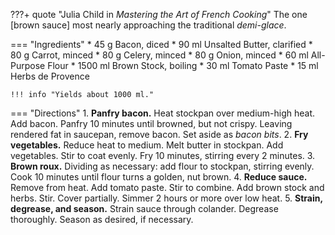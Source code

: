 ???+ quote "Julia Child in _Mastering the Art of French Cooking_"
    The one [brown sauce] most nearly approaching the traditional *demi-glace*.

=== "Ingredients"
    * 45 g Bacon, diced
    * 90 ml Unsalted Butter, clarified
    * 80 g Carrot, minced
    * 80 g Celery, minced
    * 80 g Onion, minced
    * 60 ml All-Purpose Flour
    * 1500 ml Brown Stock, boiling
    * 30 ml Tomato Paste
    * 15 ml Herbs de Provence

    !!! info "Yields about 1000 ml."

=== "Directions"
    1. **Panfry bacon.** Heat stockpan over medium-high heat. Add bacon. Panfry 10 minutes until browned, but not crispy. Leaving rendered fat in saucepan, remove bacon. Set aside as *bacon bits*.
    2. **Fry vegetables.** Reduce heat to medium. Melt butter in stockpan. Add vegetables. Stir to coat evenly. Fry 10 minutes, stirring every 2 minutes.
    3. **Brown roux.** Dividing as necessary: add flour to stockpan, stirring evenly. Cook 10 minutes until flour turns a golden, nut brown.
    4. **Reduce sauce.** Remove from heat. Add tomato paste. Stir to combine. Add brown stock and herbs. Stir. Cover partially. Simmer 2 hours or more over low heat.
    5. **Strain, degrease, and season.** Strain sauce through colander. Degrease thoroughly. Season as desired, if necessary.

[^1]: {{ cite.child_french_cooking }}
